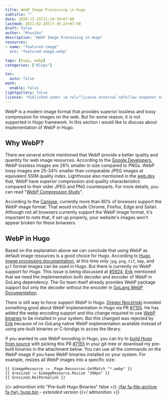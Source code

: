 ```yaml
---
title: WebP Image Processing in Hugo
subtitle: ""
date: 2020-11-15T11:19:39+07:00
lastmod: 2021-02-28T17:36:23+07:00
draft: false
author: "Khusika"
description: "WebP Image Processing in Hugo"
resources:
- name: "featured-image"
  src: "featured-image.webp"

tags: [hugo, webp]
categories: ["Blogs"]

toc:
  auto: false
math:
  enable: false
lightgallery: false
license: 'Published under <a rel="license external nofollow noopener noreffer" href="https://creativecommons.org/licenses/by-nc/4.0/" target="_blank">CC BY-NC 4.0</a>'
---
```

WebP is a modern image format that provides superior lossless and lossy compression for images on the web. But for some reason, it is not supported in Hugo framework. In this section i would like to discuss about implementation of WebP in Hugo.
<!--more-->

## Why WebP?
There are several article mentioned that WebP provide a better quality and quantity for web image resources. According to the [Google Developers](https://developers.google.com/speed/webp), WebP lossless images are 26% smaller in size compared to PNGs. WebP lossy images are 25-34% smaller than comparable JPEG images at equivalent SSIM quality index. Lighthouse also mentioned in the [web.dev](https://web.dev/uses-webp-images/?utm_source=lighthouse&utm_medium=unknown) that, WebP have superior compression and quality characteristics compared to their older JPEG and PNG counterparts. For more details, you can read "_[WebP Compression Study](https://developers.google.com/speed/webp/docs/webp_study)_".

According to the [Caniuse](https://caniuse.com/?search=webp), currently more than 80% of browsers support the WebP image format. That would include Chrome, Firefox, Edge and Safari. Although not all browsers currently support the WebP image format, it's important to note that, if set up properly, your website's images won't appear broken for these browsers.

## WebP in Hugo
Based on the explanation above we can conclude that using WebP as default image resources is a good choice for Hugo. According to [ Hugo image processing documentation](https://gohugo.io/content-management/image-processing/#target-format), at this time only `jpg`, `png`, `tif`, `bmp`, and `gif` format images can be used in Hugo. But there is currently no WebP support for Hugo. This issue is being discussed at [#5924](https://github.com/gohugoio/hugo/issues/5924), [Erik](https://github.com/bep) mentioned that we need the implementation both decoder and encoder of WebP in GoLang dependency. The Go team itself already provides WebP package support but only the decoder without the encoder in [GoLang WebP Documentation](https://pkg.go.dev/golang.org/x/image/webp).

There is still way to force support WebP in Hugo. [Gregor Noczinski](https://github.com/blaubaer) invested something good about WebP implementation in Hugo via PR [#7155](https://github.com/gohugoio/hugo/pull/7155). He has added the webp encoding support and this change required to use [WebP binaries](https://developers.google.com/speed/webp/download) to be installed in your system. But this changed was rejected by [Erik](https://github.com/bep) because of no GoLang native WebP implementation available instead of using pre-built binaries or C-bindigs to acces the library.

If you wanted to use WebP encoding in Hugo, you can try to [build Hugo from source](https://gohugo.io/getting-started/installing/#source) with picking this PR [#7155](https://github.com/gohugoio/hugo/pull/7155) in your git-tree or download my pre-built binaries in the attachment below. You can use all the commands on the WebP image if you have WebP binaries installed on your system. For example, resizes all WebP images into a specific size:

```Code
{{ $imageResource := .Page.Resources.GetMatch "*.webp" }}
{{ $resized := $imageResource.Resize "300px" }}
{{ $resized.RelPermalink }}
```

{{< admonition info "Pre-built Hugo Binaries" false >}}
[:(far fa-file-archive fa-fw): hugo.bin](https://drive.google.com/file/d/19HLNINPFu7RWpIisHSv-bA85EJDd_8Fk/view) - _extended version_
{{</ admonition >}}
